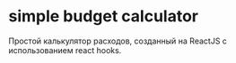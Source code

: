 # simple budget calculator

Простой калькулятор расходов, созданный на ReactJS с использованием react hooks.
